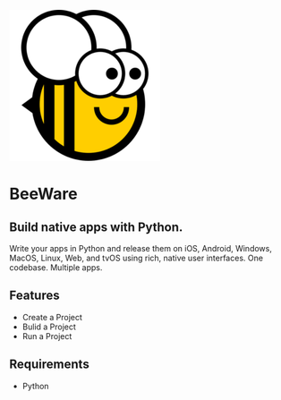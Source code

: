![BeeWare Logo](https://raw.githubusercontent.com/DonJayamanne/vscode-beeware/master/icon-big.png)

# BeeWare

## Build native apps with Python.
Write your apps in Python and release them on iOS, Android, Windows, MacOS, Linux, Web, and tvOS using rich, native user interfaces. One codebase. Multiple apps.

## Features

* Create a Project
* Bulid a Project
* Run a Project

## Requirements

* Python

